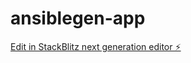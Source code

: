 # ansiblegen-app

[Edit in StackBlitz next generation editor ⚡️](https://stackblitz.com/~/github.com/free7assan/ansiblegen-app)